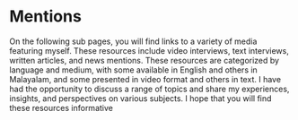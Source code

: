 # Mentions

On the following sub pages, you will find links to a variety of media featuring myself. These resources include video interviews, text interviews, written articles, and news mentions. These resources are categorized by language and medium, with some available in English and others in Malayalam, and some presented in video format and others in text. I have had the opportunity to discuss a range of topics and share my experiences, insights, and perspectives on various subjects. I hope that you will find these resources informative
